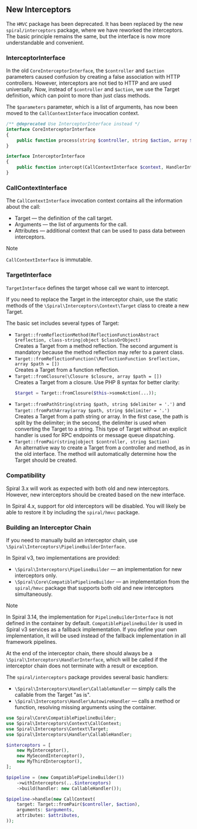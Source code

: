 ## New Interceptors

The `HMVC` package has been deprecated. It has been replaced by the new `spiral/interceptors` package, where we have reworked the interceptors. The basic principle remains the same, but the interface is now more understandable and convenient.

### InterceptorInterface

In the old `CoreInterceptorInterface`, the `$controller` and `$action` parameters caused confusion by creating a false association with HTTP controllers. However, interceptors are not tied to HTTP and are used universally. Now, instead of `$controller` and `$action`, we use the Target definition, which can point to more than just class methods.

The `$parameters` parameter, which is a list of arguments, has now been moved to the `CallContextInterface` invocation context.

```php
/** @deprecated Use InterceptorInterface instead */
interface CoreInterceptorInterface
{
    public function process(string $controller, string $action, array $parameters, CoreInterface $core): mixed;
}

interface InterceptorInterface
{
    public function intercept(CallContextInterface $context, HandlerInterface $handler): mixed;
}
```

### CallContextInterface

The `CallContextInterface` invocation context contains all the information about the call:
- Target — the definition of the call target.
- Arguments — the list of arguments for the call.
- Attributes — additional context that can be used to pass data between interceptors.

> [!NOTE]
> `CallContextInterface` is immutable.

### TargetInterface

`TargetInterface` defines the target whose call we want to intercept.

If you need to replace the Target in the interceptor chain, use the static methods of the `\Spiral\Interceptors\Context\Target` class to create a new Target.

The basic set includes several types of Target:
- `Target::fromReflectionMethod(ReflectionFunctionAbstract $reflection, class-string|object $classOrObject)` \
  Creates a Target from a method reflection. The second argument is mandatory because the method reflection may refer to a parent class.
- `Target::fromReflectionFunction(\ReflectionFunction $reflection, array $path = [])` \
  Creates a Target from a function reflection.
- `Target::fromClosure(\Closure $closure, array $path = [])` \
  Creates a Target from a closure. Use PHP 8 syntax for better clarity:
    ```php
    $target = Target::fromClosure($this->someAction(...));
    ```
- `Target::fromPathString(string $path, string $delimiter = '.')` and
  `Target::fromPathArray(array $path, string $delimiter = '.')` \
  Creates a Target from a path string or array. In the first case, the path is split by the delimiter; in the second, the delimiter is used when converting the Target to a string. This type of Target without an explicit handler is used for RPC endpoints or message queue dispatching.
- `Target::fromPair(string|object $controller, string $action)` \
  An alternative way to create a Target from a controller and method, as in the old interface. The method will automatically determine how the Target should be created.

### Compatibility

Spiral 3.x will work as expected with both old and new interceptors. However, new interceptors should be created based on the new interface.

In Spiral 4.x, support for old interceptors will be disabled. You will likely be able to restore it by including the `spiral/hmvc` package.

### Building an Interceptor Chain

If you need to manually build an interceptor chain, use `\Spiral\Interceptors\PipelineBuilderInterface`.

In Spiral v3, two implementations are provided:
- `\Spiral\Interceptors\PipelineBuilder` — an implementation for new interceptors only.
- `\Spiral\Core\CompatiblePipelineBuilder` — an implementation from the `spiral/hmvc` package that supports both old and new interceptors simultaneously.

> [!NOTE]
> In Spiral 3.14, the implementation for `PipelineBuilderInterface` is not defined in the container by default.
> `CompatiblePipelineBuilder` is used in Spiral v3 services as a fallback implementation.
> If you define your own implementation, it will be used instead of the fallback implementation in all framework pipelines.

At the end of the interceptor chain, there should always be a `\Spiral\Interceptors\HandlerInterface`, which will be called if the interceptor chain does not terminate with a result or exception.

The `spiral/interceptors` package provides several basic handlers:
- `\Spiral\Interceptors\Handler\CallableHandler` — simply calls the callable from the Target "as is".
- `\Spiral\Interceptors\Handler\AutowireHandler` — calls a method or function, resolving missing arguments using the container.

```php
use Spiral\Core\CompatiblePipelineBuilder;
use Spiral\Interceptors\Context\CallContext;
use Spiral\Interceptors\Context\Target;
use Spiral\Interceptors\Handler\CallableHandler;

$interceptors = [
    new MyInterceptor(),
    new MySecondInterceptor(),
    new MyThirdInterceptor(),
];

$pipeline = (new CompatiblePipelineBuilder())
    ->withInterceptors(...$interceptors)
    ->build(handler: new CallableHandler());

$pipeline->handle(new CallContext(
    target: Target::fromPair($controller, $action),
    arguments: $arguments,
    attributes: $attributes,
));
```
